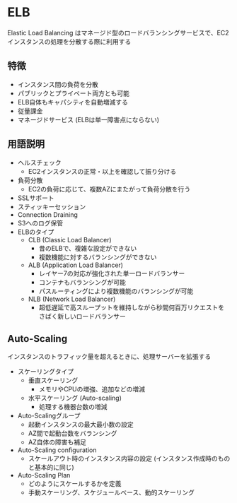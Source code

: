 # ELB

Elastic Load Balancing はマネージド型のロードバランシングサービスで、EC2インスタンスの処理を分散する際に利用する

## 特徴

- インスタンス間の負荷を分散
- パブリックとプライベート両方とも可能
- ELB自体もキャパシティを自動増減する
- 従量課金
- マネージドサービス (ELBは単一障害点にならない)

## 用語説明

- ヘルスチェック
  - EC2インスタンスの正常・以上を確認して振り分ける
- 負荷分散
  - EC2の負荷に応じて、複数AZにまたがって負荷分散を行う
- SSLサポート
- スティッキーセッション
- Connection Draining
- S3へのログ保管
- ELBのタイプ
  - CLB (Classic Load Balancer)
    - 昔のELBで、複雑な設定ができない
	- 複数機能に対するバランシングができない
  - ALB (Application Load Balancer)
    - レイヤー7の対応が強化された単一ロードバランサー
	- コンテナもバランシングが可能
	- パスルーティングにより複数機能のバランシングが可能
  - NLB (Network Load Balancer)
    - 超低遅延で高スループットを維持しながら秒間何百万リクエストをさばく新しいロードバランサー
	
## Auto-Scaling

インスタンスのトラフィック量を超えるときに、処理サーバーを拡張する

- スケーリングタイプ
  - 垂直スケーリング
    - メモリやCPUの増強、追加などの増減
  - 水平スケーリング (Auto-scaling)
    - 処理する機器台数の増減
- Auto-Scalingグループ
  - 起動インスタンスの最大最小数の設定
  - AZ間で起動台数をバランシング
  - AZ自体の障害も補足
- Auto-Scaling configuration
  - スケールアウト時のインスタンス内容の設定 (インスタンス作成時のものと基本的に同じ)
- Auto-Scaling Plan
  - どのようにスケールするかを定義
  - 手動スケーリング、スケジュールベース、動的スケーリング


